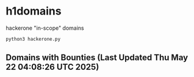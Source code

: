 # h1domains
hackerone "in-scope" domains

`python3 hackerone.py`
## Domains with Bounties (Last Updated Thu May 22 04:08:26 UTC 2025)
```

```
